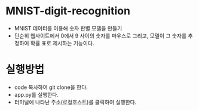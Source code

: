 # MNIST-digit-recognition
 - MNIST 데이터를 이용해 숫자 판별 모델을 만들기
 - 단순히 웹사이트에서 0에서 9 사이의 숫자를 마우스로 그리고, 모델이 그 숫자를 추정하여 확률 표로 제시하는 기능이다.
# 실행방법  
 - code 복사하여 git clone을 한다.    
 - app.py를 실행한다.  
 - 터미널에 나타난 주소(로컬호스트)를 클릭하여 실행한다.  
